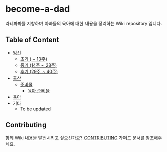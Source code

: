 # become-a-dad
라테파파를 지향하며 아빠들의 육아에 대한 내용을 정리하는 Wiki repository 입니다.

## Table of Content

* [임신](/임신)
  * [초기 ( ~ 13주)](/임신/초기)
  * [중기 (14주 ~ 28주)](/임신/중기)
  * [후기 (29주 ~ 40주)](/임신/후기)
* [출산](/출산)
  * [준비물](./출산/준비물)
    * [육아 준비물](./출산/준비물/육아_준비물.md)
* [육아](/육아)
* 기타
  * To be updated

## Contributing

함께 Wiki 내용을 발전시키고 싶으신가요? [CONTRIBUTING](CONTRIBUTING.md) 가이드 문서를 참조해주세요. 